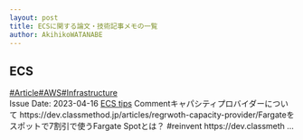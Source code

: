 ```yaml
---
layout: post
title: ECSに関する論文・技術記事メモの一覧
author: AkihikoWATANABE
---
```

## ECS
<div class="visible-content">
<a class="button" href="articles/Article.html">#Article</a><a class="button" href="articles/AWS.html">#AWS</a><a class="button" href="articles/Infrastructure.html">#Infrastructure</a><br><span class="issue_date">Issue Date: 2023-04-16</span>
<a href="https://github.com/AkihikoWatanabe/paper_notes/issues/519">ECS tips</a>
<span class="snippet"><span>Comment</span>キャパシティプロバイダーについて  https://dev.classmethod.jp/articles/regrwoth-capacity-provider/Fargateをスポットで7割引で使うFargate Spotとは？ #reinvent  https://dev.classmeth ...</span>
</div>
